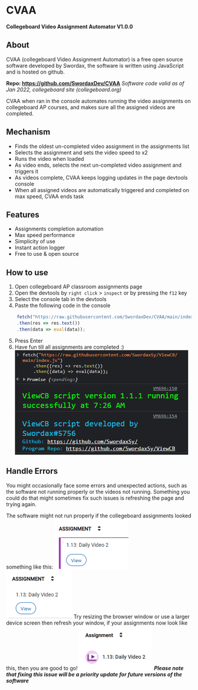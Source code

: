# CVAA
**Collegeboard Video Assignment Automator
V1.0.0**

## About
CVAA (collegeboard Video Assignment Automator) is a free open source software 
developed by Swordax, the software is written using JavaScript and is hosted on 
github.

**Repo: https://github.com/SwordaxDev/CVAA**
*Software code valid as of Jan 2022, collegeboard site (collegeboard.org)*

CVAA when ran in the console automates running the video assignments on 
collegeboard AP courses, and makes sure all the assigned videos are completed.

## Mechanism

 - Finds the oldest un-completed video assignment in the assignments list
 - Selects the assignment and sets the video speed to x2
 - Runs the video when loaded
 - As video ends, selects the next un-completed video assignment and triggers it
 - As videos complete, CVAA keeps logging updates in the page devtools console
 - When all assigned videos are automatically triggered and completed on max speed, CVAA ends task

## Features

 - Assignments completion automation
 - Max speed performance
 - Simplicity of use
 - Instant action logger
 - Free to use & open source

## How to use

 1. Open collegeboard AP classroom assignments page
 2. Open the devtools by `right click` > `inspect` or by pressing the `f12` key
 3. Select the console tab in the devtools
 4. Paste the following code in the console
```js
	fetch("https://raw.githubusercontent.com/SwordaxDev/CVAA/main/index.js")
	.then(res => res.text())
	.then(data => eval(data));
```
 5. Press Enter
 6. Have fun till all assignments are completed :)
![implementation example](/docs/implementation-example.png)

## Handle Errors
You might occasionally face some errors and unexpected actions, such as the 
software not running properly or the videos not running. Something you could do 
that might sometimes fix such issues is refreshing the page and trying again.

The software might not run properly if the collegeboard assignments looked 
something like this:
![invalid example 1](/docs/invalid-example-1.png)
![invalid example 2](/docs/invalid-example-2.png)
Try resizing the browser window or use a larger device screen then refresh your 
window, if your assignments now look like this, then you are good to go!
![valid example](/docs/valid-example.png)
***Please note that fixing this issue will be a priority update for future versions of the software***
